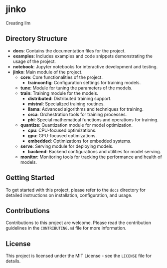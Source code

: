 # jinko
Creating llm

## Directory Structure


- **docs**: Contains the documentation files for the project.
- **examples**: Includes examples and code snippets demonstrating the usage of the project.
- **notebook**: Jupyter notebooks for interactive development and testing.
- **jinko**: Main module of the project.
    - **core**: Core functionalities of the project.
        - **trainconfig**: Configuration settings for training models.
    - **tune**: Module for tuning the parameters of the models.
    - **train**: Training module for the models.
        - **distributed**: Distributed training support.
        - **mistral**: Specialized training routines.
        - **llama**: Advanced algorithms and techniques for training.
        - **orca**: Orchestration tools for training processes.
        - **phi**: Special mathematical functions and operations for training.
    - **quantize**: Quantization module for model optimization.
        - **cpu**: CPU-focused optimizations.
        - **gpu**: GPU-focused optimizations.
        - **embedded**: Optimizations for embedded systems.
    - **serve**: Serving module for deploying models.
        - **backend**: Backend configurations and utilities for model serving.
    - **monitor**: Monitoring tools for tracking the performance and health of models.

## Getting Started

To get started with this project, please refer to the `docs` directory for detailed instructions on installation, configuration, and usage.

## Contributions

Contributions to this project are welcome. Please read the contribution guidelines in the `CONTRIBUTING.md` file for more information.


## License

This project is licensed under the MIT License - see the `LICENSE` file for details.